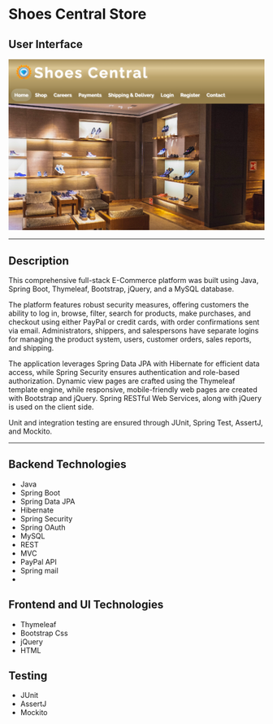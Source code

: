 # Shoes Central Store

## User Interface

![User Interface](user-interface3.png)

---

## Description

This comprehensive full-stack E-Commerce platform was built using Java, Spring Boot, Thymeleaf, Bootstrap, jQuery, and a MySQL database.

The platform features robust security measures, offering customers the ability to log in, browse, filter, search for products, make purchases, and checkout using either PayPal or credit cards, with order confirmations sent via email. Administrators, shippers, and salespersons have separate logins for managing the product system, users, customer orders, sales reports, and shipping.

The application leverages Spring Data JPA with Hibernate for efficient data access, while Spring Security ensures authentication and role-based authorization. Dynamic view pages are crafted using the Thymeleaf template engine, while responsive, mobile-friendly web pages are created with Bootstrap and jQuery. Spring RESTful Web Services, along with jQuery is used on the client side.

Unit and integration testing are ensured through JUnit, Spring Test, AssertJ, and Mockito.

--- 

## Backend Technologies 

 - Java
 - Spring Boot
 - Spring Data JPA
 - Hibernate
 - Spring Security
 - Spring OAuth 
 - MySQL 
 - REST
 - MVC
 - PayPal API
 - Spring mail
 - 
## Frontend and UI Technologies

 - Thymeleaf
 - Bootstrap Css
 - jQuery
 - HTML

## Testing

 - JUnit
 - AssertJ
 - Mockito 
